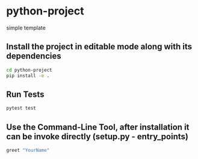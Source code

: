 # python-project
simple template 

## Install the project in editable mode along with its dependencies
```bash
cd python-project
pip install -e .
```

## Run Tests
```bash
pytest test
```
## Use the Command-Line Tool, after installation it can be invoke directly (setup.py - entry_points)
```bash
greet "YourName"
```